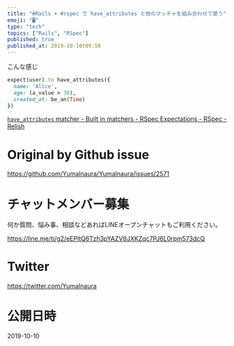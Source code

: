```yaml
---
title: "#Rails + #rspec で have_attributes と他のマッチャを組み合わせて使う"
emoji: "🖥"
type: "tech"
topics: ["Rails", "RSpec"]
published: true
published_at: 2019-10-10t09:58
---
```


こんな感じ

```rb
expect(user).to have_attributes({
  name: 'Alice',
  age: (a_value > 30),
  created_at: be_an(Time)
})
```

[`have_attributes` matcher - Built in matchers - RSpec Expectations - RSpec - Relish](https://relishapp.com/rspec/rspec-expectations/docs/built-in-matchers/have-attributes-matcher)

# Original by Github issue

https://github.com/YumaInaura/YumaInaura/issues/2571








<!-- Update From Qiita API -->

# チャットメンバー募集


何か質問、悩み事、相談などあればLINEオープンチャットもご利用ください。

https://line.me/ti/g2/eEPltQ6Tzh3pYAZV8JXKZqc7PJ6L0rpm573dcQ





# Twitter


https://twitter.com/YumaInaura


<!-- Update From Qiita API -->



# 公開日時

2019-10-10
